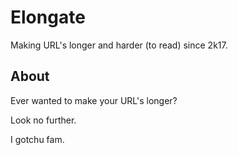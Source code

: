 # Elongate
Making URL's longer and harder (to read) since 2k17.

## About
Ever wanted to make your URL's longer?

Look no further.

I gotchu fam.
